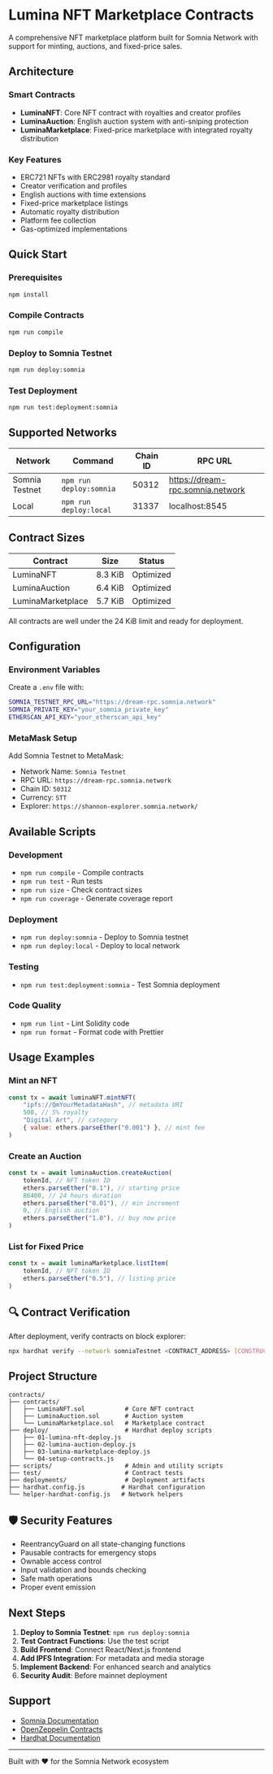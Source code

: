 # Lumina NFT Marketplace Contracts

A comprehensive NFT marketplace platform built for Somnia Network with support for minting, auctions, and fixed-price sales.

## Architecture

### Smart Contracts

- **LuminaNFT**: Core NFT contract with royalties and creator profiles
- **LuminaAuction**: English auction system with anti-sniping protection
- **LuminaMarketplace**: Fixed-price marketplace with integrated royalty distribution

### Key Features

- ERC721 NFTs with ERC2981 royalty standard
- Creator verification and profiles
- English auctions with time extensions
- Fixed-price marketplace listings
- Automatic royalty distribution
- Platform fee collection
- Gas-optimized implementations

## Quick Start

### Prerequisites

```bash
npm install
```

### Compile Contracts

```bash
npm run compile
```

### Deploy to Somnia Testnet

```bash
npm run deploy:somnia
```

### Test Deployment

```bash
npm run test:deployment:somnia
```

## Supported Networks

| Network        | Command                 | Chain ID | RPC URL                          |
| -------------- | ----------------------- | -------- | -------------------------------- |
| Somnia Testnet | `npm run deploy:somnia` | 50312    | https://dream-rpc.somnia.network |
| Local          | `npm run deploy:local`  | 31337    | localhost:8545                   |

## Contract Sizes

| Contract          | Size    | Status    |
| ----------------- | ------- | --------- |
| LuminaNFT         | 8.3 KiB | Optimized |
| LuminaAuction     | 6.4 KiB | Optimized |
| LuminaMarketplace | 5.7 KiB | Optimized |

All contracts are well under the 24 KiB limit and ready for deployment.

## Configuration

### Environment Variables

Create a `.env` file with:

```bash
SOMNIA_TESTNET_RPC_URL="https://dream-rpc.somnia.network"
SOMNIA_PRIVATE_KEY="your_somnia_private_key"
ETHERSCAN_API_KEY="your_etherscan_api_key"
```

### MetaMask Setup

Add Somnia Testnet to MetaMask:

- Network Name: `Somnia Testnet`
- RPC URL: `https://dream-rpc.somnia.network`
- Chain ID: `50312`
- Currency: `STT`
- Explorer: `https://shannon-explorer.somnia.network/`

## Available Scripts

### Development

- `npm run compile` - Compile contracts
- `npm run test` - Run tests
- `npm run size` - Check contract sizes
- `npm run coverage` - Generate coverage report

### Deployment

- `npm run deploy:somnia` - Deploy to Somnia testnet
- `npm run deploy:local` - Deploy to local network

### Testing

- `npm run test:deployment:somnia` - Test Somnia deployment

### Code Quality

- `npm run lint` - Lint Solidity code
- `npm run format` - Format code with Prettier

## Usage Examples

### Mint an NFT

```javascript
const tx = await luminaNFT.mintNFT(
    "ipfs://QmYourMetadataHash", // metadata URI
    500, // 5% royalty
    "Digital Art", // category
    { value: ethers.parseEther("0.001") }, // mint fee
)
```

### Create an Auction

```javascript
const tx = await luminaAuction.createAuction(
    tokenId, // NFT token ID
    ethers.parseEther("0.1"), // starting price
    86400, // 24 hours duration
    ethers.parseEther("0.01"), // min increment
    0, // English auction
    ethers.parseEther("1.0"), // buy now price
)
```

### List for Fixed Price

```javascript
const tx = await luminaMarketplace.listItem(
    tokenId, // NFT token ID
    ethers.parseEther("0.5"), // listing price
)
```

## 🔍 Contract Verification

After deployment, verify contracts on block explorer:

```bash
npx hardhat verify --network somniaTestnet <CONTRACT_ADDRESS> [CONSTRUCTOR_ARGS]
```

## Project Structure

```
contracts/
├── contracts/
│   ├── LuminaNFT.sol           # Core NFT contract
│   ├── LuminaAuction.sol       # Auction system
│   └── LuminaMarketplace.sol   # Marketplace contract
├── deploy/                     # Hardhat deploy scripts
│   ├── 01-lumina-nft-deploy.js
│   ├── 02-lumina-auction-deploy.js
│   ├── 03-lumina-marketplace-deploy.js
│   └── 04-setup-contracts.js
├── scripts/                    # Admin and utility scripts
├── test/                       # Contract tests
├── deployments/                # Deployment artifacts
├── hardhat.config.js          # Hardhat configuration
└── helper-hardhat-config.js   # Network helpers
```

## 🛡️ Security Features

- ReentrancyGuard on all state-changing functions
- Pausable contracts for emergency stops
- Ownable access control
- Input validation and bounds checking
- Safe math operations
- Proper event emission

## Next Steps

1. **Deploy to Somnia Testnet**: `npm run deploy:somnia`
2. **Test Contract Functions**: Use the test script
3. **Build Frontend**: Connect React/Next.js frontend
4. **Add IPFS Integration**: For metadata and media storage
5. **Implement Backend**: For enhanced search and analytics
6. **Security Audit**: Before mainnet deployment

## Support

- [Somnia Documentation](https://docs.somnia.network/)
- [OpenZeppelin Contracts](https://docs.openzeppelin.com/contracts/)
- [Hardhat Documentation](https://hardhat.org/docs/)

---

Built with ❤️ for the Somnia Network ecosystem
